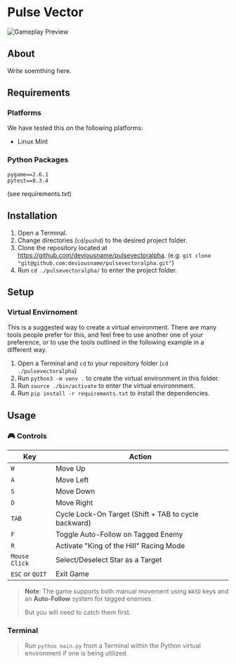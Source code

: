 # Pulse Vector

![Gameplay Preview](pulse_vector.gif)
## About
Write soemthing here.
## Requirements
### Platforms
We have tested this on the following platforms:
- Linux Mint
### Python Packages
```
pygame==2.6.1
pytest==8.3.4
```
(see requirements.txt)

## Installation
1. Open a Terminal.
2. Change directories (`cd`/`pushd`) to the desired project folder. 
3. Clone the repository located at https://github.com/deviousname/pulsevectoralpha. (e.g. `git clone "git@github.com:deviousname/pulsevectoralpha.git"`)
4. Run `cd ./pulsevectoralpha/` to enter the project folder.

## Setup
### Virtual Envirnoment 
This is a suggested way to create a virtual environment. There are many tools people prefer for this, and feel free to use another one of your preference, or to use the tools outlined in the following example in a different way. 

1. Open a Terminal and `cd` to your repository folder (`cd ./pulsevectoralpha`)
2. Run `python3 -m venv .` to create the virtual environment in this folder.
3. Run `source ./bin/activate` to enter the virtual environnment.
4. Run `pip install -r requirements.txt` to install the dependencies.

## Usage
### 🎮 **Controls**
| **Key**         | **Action**                            |
|-----------------|---------------------------------------|
| `W`             | Move Up                              |
| `A`             | Move Left                            |
| `S`             | Move Down                            |
| `D`             | Move Right                           |
| `TAB`           | Cycle Lock-On Target (Shift + TAB to cycle backward) |
| `F`             | Toggle Auto-Follow on Tagged Enemy   |
| `R`             | Activate "King of the Hill" Racing Mode |
| `Mouse Click`   | Select/Deselect Star as a Target     |
| `ESC` or `QUIT` | Exit Game                            |

> **Note**: The game supports both manual movement using `WASD` keys and an **Auto-Follow** system for tagged enemies.
> 
> But you will need to catch them first.
### Terminal
> Run `python main.py` from a Terminal within the Python virtual environment if one is being utilized. 
